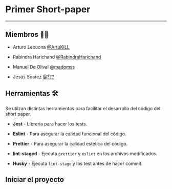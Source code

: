 # Primer Short-paper

---

## Miembros 🦸‍♂️

- Arturo Lecuona [@ArtuKILL](https://github.com/ArtuKILL)

- Rabindra Harichand [@RabindraHarichand](https://github.com/RabindraHarichand)

- Manuel De Olival [@madomss](https://github.com/madomss)

- Jesús Soarez [@???](https://github.com/)

## Herramientas 🛠

Se utilzan distintas herramientas para facilitar el desarrollo del código del short paper.

- **Jest** - Libreria para hacer los tests.

- **Eslint** - Para asegurar la calidad funcional del código.

- **Prettier** - Para asegurar la calidad estetica del código.

- **lint-staged** - Ejecuta `prettier` y `eslint` en los archivos modificados.

- **Husky** - Ejecuta `lint-stage` y los test antes de hacer commit.

## Iniciar el proyecto

